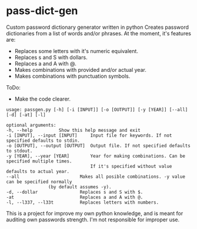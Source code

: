 # pass-dict-gen
Custom password dictionary generator written in python
Creates password dictionaries from a list of words and/or phrases.
At the moment, it's features are:
- Replaces some letters with it's numeric equivalent.
- Replaces s and S with dollars.
- Replaces a and A with @.
- Makes combinations with provided and/or actual year.
- Makes combinations with punctuation symbols.

ToDo:
- Make the code clearer.
```
usage: passgen.py [-h] [-i [INPUT]] [-o [OUTPUT]] [-y [YEAR]] [--all] [-d] [-at] [-l]

optional arguments:
-h, --help			Show this help message and exit
-i [INPUT], --input [INPUT]     Input file for keywords. If not specified defaults to stdin.
-o [OUTPUT], --output [OUTPUT]  Output file. If not specified defaults to stdout.
-y [YEAR], --year [YEAR]        Year for making combinations. Can be specified multiple times.
                                If it's specified without value defaults to actual year.
--all                 		Makes all posible combinations. -y value can be specified normally
				(by default assumes -y).
-d, --dollar          		Replaces s and S with $.
-at                   		Replaces a and A with @.
-l, --l337, --l33t    		Replaces letters with numbers.
```
This is a project for improve my own python knowledge, and is meant for auditing own passwords strength. I'm not responsible for improper use.
